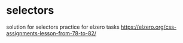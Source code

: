 # selectors
solution for selectors practice for elzero tasks
https://elzero.org/css-assignments-lesson-from-78-to-82/
